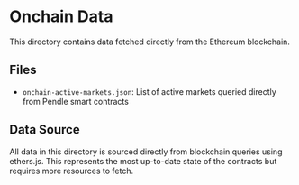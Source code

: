 # Onchain Data

This directory contains data fetched directly from the Ethereum blockchain.

## Files

- `onchain-active-markets.json`: List of active markets queried directly from Pendle smart contracts

## Data Source

All data in this directory is sourced directly from blockchain queries using ethers.js. This represents the most up-to-date state of the contracts but requires more resources to fetch.
